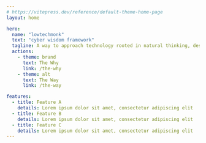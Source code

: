 ```yaml
---
# https://vitepress.dev/reference/default-theme-home-page
layout: home

hero:
  name: "lowtechmonk"
  text: "cyber wisdom framework"
  tagline: A way to approach technology rooted in natural thinking, designed to help the next generation of tech users stand up and win against the big-tech landslide.
  actions:
    - theme: brand
      text: The Why
      link: /the-why
    - theme: alt
      text: The Way
      link: /the-way

features:
  - title: Feature A
    details: Lorem ipsum dolor sit amet, consectetur adipiscing elit
  - title: Feature B
    details: Lorem ipsum dolor sit amet, consectetur adipiscing elit
  - title: Feature C
    details: Lorem ipsum dolor sit amet, consectetur adipiscing elit
---
```


